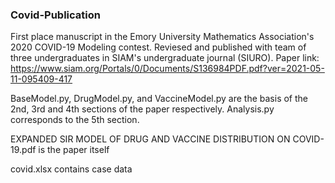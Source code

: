 ### Covid-Publication

First place manuscript in the Emory University Mathematics Association's 2020 COVID-19 Modeling contest. Reviesed and published with team of three undergraduates in SIAM's undergraduate journal (SIURO). Paper link: https://www.siam.org/Portals/0/Documents/S136984PDF.pdf?ver=2021-05-11-095409-417


BaseModel.py, DrugModel.py, and VaccineModel.py are the basis of the 2nd, 3rd and 4th sections of the paper respectively. Analysis.py corresponds to the 5th section. 

EXPANDED SIR MODEL OF DRUG AND VACCINE DISTRIBUTION ON COVID-19.pdf is the paper itself

covid.xlsx contains case data
